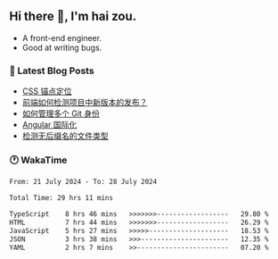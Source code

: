 ## Hi there 👋, I'm hai zou.

- A front-end engineer.
- Good at writing bugs.

### 📖 Latest Blog Posts
<!-- BLOG-POST-LIST:START -->
- [CSS 锚点定位](https://blog.izou.top/css/anchor-position/)
- [前端如何检测项目中新版本的发布？](https://blog.izou.top/angular/version-update/)
- [如何管理多个 Git 身份](https://blog.izou.top/git/multi-git-identity/)
- [Angular 国际化](https://blog.izou.top/angular/i18n/)
- [检测无后缀名的文件类型](https://blog.izou.top/js/filetype-check/)
<!-- BLOG-POST-LIST:END -->

### 🕐 WakaTime
<!--START_SECTION:waka-->

```txt
From: 21 July 2024 - To: 28 July 2024

Total Time: 29 hrs 11 mins

TypeScript    8 hrs 46 mins   >>>>>>>------------------   29.80 %
HTML          7 hrs 44 mins   >>>>>>>------------------   26.29 %
JavaScript    5 hrs 27 mins   >>>>>--------------------   18.53 %
JSON          3 hrs 38 mins   >>>----------------------   12.35 %
YAML          2 hrs 7 mins    >>-----------------------   07.20 %
```

<!--END_SECTION:waka-->
